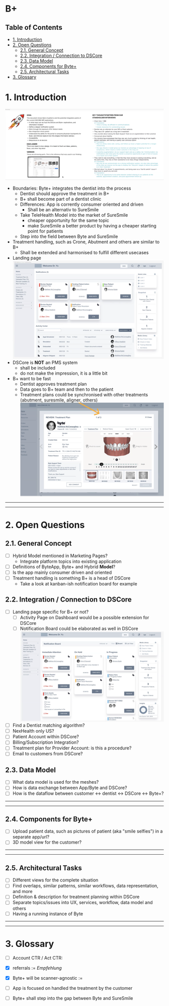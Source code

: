 # B+ <!-- omit in toc -->
## Table of Contents <!-- omit in toc -->
- [1. Introduction](#1-introduction)
- [2. Open Questions](#2-open-questions)
  - [2.1. General Concept](#21-general-concept)
  - [2.2. Integration / Connection to DSCore](#22-integration--connection-to-dscore)
  - [2.3. Data Model](#23-data-model)
  - [2.4. Components for Byte+](#24-components-for-byte)
  - [2.5. Architectural Tasks](#25-architectural-tasks)
- [3. Glossary](#3-glossary)

# 1. Introduction
![Overview](img/byte+/overview.png)
- Boundaries: Byte+ integrates the dentist into the process
  - Dentist should approve the treatment in B+
  - B+ shall become part of a dentist clinic
  - Differences: App is corrently consumer oriented and driven
    - Shall be an alternativ to SureSmile
  - Take TeleHealth Model into the market of SureSmile
    - cheaper opportunity for the same topic
    - make SureSmile a better product by having a cheaper starting point for patients
  - Step into the field between Byte and SureSmile
- Treatment handling, such as Crone, Abutment and others are similar to B+
  - Shall be extended and harmonised to fulfill different usecases
- Landing page
  ![Byte](img/byte+/Byte-LandingPage.png)
- DSCore is **NOT** an PMS system
  - shall be included
  - do not make the impression, it is a little bit
- B+ want to be fast
  - Dentist approves treatment plan
  - Data goes to B+ team and then to the patient
  - Treatment plans could be synchronised with other treatments (abutment, suresmile, aligner, others)
  ![gallery](img/byte+/media-gallery.png)

---
---
# 2. Open Questions
## 2.1. General Concept
- [ ] Hybrid Model mentioned in Marketing Pages?
  - Integrate platform topics into existing application
- [ ] Definitions of ByteApp, Byte+ and Hybrid **Model**?
- [ ] Is the app mainly consumer driven and oriented
- [ ] Treatment handling is something B+ is a head of DSCore
  - Take a look at kanban-ish notification board for example
  

## 2.2. Integration / Connection to DSCore
- [ ] Landing page specific for B+ or not?
  - [ ] Activity Page on Dashboard would be a possible extension for DSCore
  - [ ] Notification Board could be elaborated as well in DSCore
  ![NotifBoard](img/byte+/Byte-NotificationBoard.png)
- [ ] Find a Dentist matching algorithm?
- [ ] NexHealth only US?
- [ ] Patient Account within DSCore?
- [ ] Billing/Subscription Integration?
- [ ] Treatment plan for Provider Account: is this a procedure?
- [ ] Email to customers from DSCore?

## 2.3. Data Model
- [ ] What data model is used for the meshes?
- [ ] How is data exchange between App/Byte and DSCore?
- [ ] How is the dataflow between customer &harr; dentist &harr; DSCore &harr; Byte+?

---
---
## 2.4. Components for Byte+
- [ ] Upload patient data, such as pictures of patient (aka "smile selfies") in a separate app/url?
- [ ] 3D model view for the customer?

---
---
## 2.5. Architectural Tasks
- [ ] Different views for the complete situation
- [ ] Find overlaps, similar patterns, similar workflows, data representation, and more
- [ ] Definition & description for treatment planning within DSCore
- [ ] Separate topics/issues into UX, services, workflow, data model and others
- [ ] Having a running instance of Byte

---
---
# 3. Glossary
- [ ] Account CTR / Act CTR: <!-- TODO -->
- [x] referrals := *Empfehlung*
- [x] Byte+ will be scanner-agnostic := <!-- TODO -->
- [ ] App is focused on handled the treatment by the customer
- [ ] Byte+ shall step into the gap between Byte and SureSmile
  